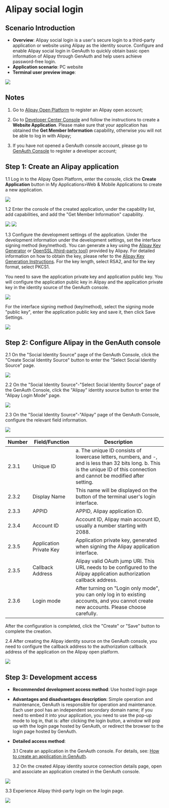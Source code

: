 # Alipay social login

<LastUpdated/>

## Scenario Introduction

- **Overview**: Alipay social login is a user's secure login to a third-party application or website using Alipay as the identity source. Configure and enable Alipay social login in GenAuth to quickly obtain basic open information of Alipay through GenAuth and help users achieve password-free login.
- **Application scenario**: PC website
- **Terminal user preview image**:

<img src='./images/11loginpage.png' >

## Notes

1. Go to [Alipay Open Platform](https://open.alipay.com/) to register an Alipay open account;

2. Go to [Developer Center Console](https://open.alipay.com/dev/workspace) and follow the instructions to create a **Website Application**. Please make sure that your application has obtained the **Get Member Information** capability, otherwise you will not be able to log in with Alipay;
3. If you have not opened a GenAuth console account, please go to [GenAuth Console](https://www.genauth.ai/) to register a developer account;

## Step 1: Create an Alipay application

1.1 Log in to the Alipay Open Platform, enter the console, click the **Create Application** button in My Applications>Web & Mobile Applications to create a new application.

<img src='./images/02createaliapp.png' >

1.2 Enter the console of the created application, under the capability list, add capabilities, and add the "Get Member Information" capability.

<img src='./images/03addaliability.png' >

<img src='./images/04getalibasicuser.png' >

1.3 Configure the development settings of the application. Under the development information under the development settings, set the interface signing method (key/method). You can generate a key using the [Alipay Key Generator](https://docs.open.alipay.com/291/106097/) or [OpenSSL (third-party tool)](https://docs.open.alipay.com/291/106130) provided by Alipay. For detailed information on how to obtain the key, please refer to the [Alipay Key Generation Instructions](https://opendocs.alipay.com/common/02khjo). For the key length, select RSA2, and for the key format, select PKCS1.

You need to save the application private key and application public key. You will configure the application public key in Alipay and the application private key in the identity source of the GenAuth console.

<img src='./images/05gencode.png' >

For the interface signing method (key/method), select the signing mode "public key", enter the application public key and save it, then click Save Settings.

<img src='./images/051inputcode.png' >

## Step 2: Configure Alipay in the GenAuth console

2.1 On the "Social Identity Source" page of the GenAuth Console, click the "Create Social Identity Source" button to enter the "Select Social Identity Source" page.

<img src='./images/06addSocial.png' />

2.2 On the "Social Identity Source"-"Select Social Identity Source" page of the GenAuth Console, click the "Alipay" identity source button to enter the "Alipay Login Mode" page.

<img src='./images/07choicealipay.png' />

2.3 On the "Social Identity Source"-"Alipay" page of the GenAuth Console, configure the relevant field information.

<img src='./images/08inputconfig.png' />

| Number | Field/Function          | Description                                                                                                                                                                      |
| ------ | ----------------------- | -------------------------------------------------------------------------------------------------------------------------------------------------------------------------------- |
| 2.3.1  | Unique ID               | a. The unique ID consists of lowercase letters, numbers, and -, and is less than 32 bits long. b. This is the unique ID of this connection and cannot be modified after setting. |
| 2.3.2  | Display Name            | This name will be displayed on the button of the terminal user's login interface.                                                                                                |
| 2.3.3  | APPID                   | APPID, Alipay application ID.                                                                                                                                                    |
| 2.3.4  | Account ID              | Account ID, Alipay main account ID, usually a number starting with 2088.                                                                                                         |
| 2.3.5  | Application Private Key | Application private key, generated when signing the Alipay application interface.                                                                                                |
| 2.3.5  | Callback Address        | Alipay valid OAuth jump URI. This URL needs to be configured to the Alipay application authorization callback address.                                                           |
| 2.3.6  | Login mode              | After turning on "Login only mode", you can only log in to existing accounts, and you cannot create new accounts. Please choose carefully.                                       |

After the configuration is completed, click the "Create" or "Save" button to complete the creation.

2.4 After creating the Alipay identity source on the GenAuth console, you need to configure the callback address to the authorization callback address of the application on the Alipay open platform.

<img src='./images/09addredircturl.png' />

## Step 3: Development access

- **Recommended development access method**: Use hosted login page
- **Advantages and disadvantages description**: Simple operation and maintenance, GenAuth is responsible for operation and maintenance. Each user pool has an independent secondary domain name; if you need to embed it into your application, you need to use the pop-up mode to log in, that is: after clicking the login button, a window will pop up with the login page hosted by GenAuth, or redirect the browser to the login page hosted by GenAuth.
- **Detailed access method**:

  3.1 Create an application in the GenAuth console. For details, see: [How to create an application in GenAuth](/guides/app-new/create-app/create-app.md).

  3.2 On the created Alipay identity source connection details page, open and associate an application created in the GenAuth console.

<img src='./images/10addapp.png' >

3.3 Experience Alipay third-party login on the login page.

<img src='./images/11loginpage.png' >
